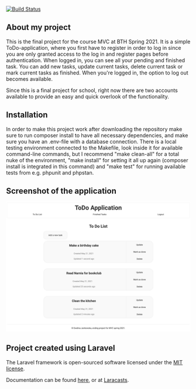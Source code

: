 [![Build Status](https://travis-ci.org/Ewelina92/proj-mvc.svg?branch=main)](https://travis-ci.org/Ewelina92/proj-mvc)

## About my project

This is the final project for the course MVC at BTH Spring 2021. It is a simple ToDo-application, where you first have to register in order to log in since you are only granted access to the log in and register pages before authentication. When logged in, you can see all your pending and finished task. You can add new tasks, update current tasks, delete current task or mark current tasks as finished. When you're logged in, the option to log out becomes available.

Since this is a final project for school, right now there are two accounts available to provide an easy and quick overlook of the functionality.

## Installation

In order to make this project work after downloading the repository make sure to run composer install to have all necessary dependencies, and make sure you have an .env-file with a database connection. There is a local testing environment connected to the Makefile, look inside it for available command-line commands, but I recommend "make clean-all" for a total nuke of the environment, "make install" for setting it all up again (composer install is integrated in this command) and "make test" for running available tests from e.g. phpunit and phpstan.

## Screenshot of the application

<p align="center">
<img src="https://raw.githubusercontent.com/Ewelina92/proj-mvc/main/readmeimage.png" alt="screenshot"></a>

</p>

## Project created using Laravel

The Laravel framework is open-sourced software licensed under the [MIT license](https://opensource.org/licenses/MIT).

Documentation can be found [here](https://laravel.com/docs), or at [Laracasts](https://laracasts.com).